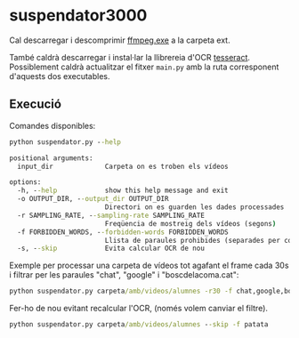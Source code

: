 # suspendator3000

Cal descarregar i descomprimir [ffmpeg.exe](https://www.gyan.dev/ffmpeg/builds/packages/ffmpeg-2023-03-20-git-57afccc0ef-full_build.7z) a la carpeta ext.

També caldrà descarregar i instal·lar la llibrereia d'OCR [tesseract](https://tesseract-ocr.github.io/tessdoc/Installation.html). Possiblement caldrà actualitzar el fitxer `main.py` amb la ruta corresponent d'aquests dos executables.

## Execució

Comandes disponibles:
```cmd
python suspendator.py --help

positional arguments:
  input_dir             Carpeta on es troben els vídeos

options:
  -h, --help            show this help message and exit
  -o OUTPUT_DIR, --output_dir OUTPUT_DIR
                        Directori on es guarden les dades processades
  -r SAMPLING_RATE, --sampling-rate SAMPLING_RATE
                        Freqüencia de mostreig dels vídeos (segons)
  -f FORBIDDEN_WORDS, --forbidden-words FORBIDDEN_WORDS
                        Llista de paraules prohibides (separades per comes)
  -s, --skip            Evita calcular OCR de nou
```

Exemple per processar una carpeta de vídeos tot agafant el frame cada 30s i filtrar per les paraules "chat", "google" i "boscdelacoma.cat":
```cmd
python suspendator.py carpeta/amb/videos/alumnes -r30 -f chat,google,boscdelacoma.cat
```

Fer-ho de nou evitant recalcular l'OCR, (només volem canviar el filtre).
```cmd
python suspendator.py carpeta/amb/videos/alumnes --skip -f patata
```


